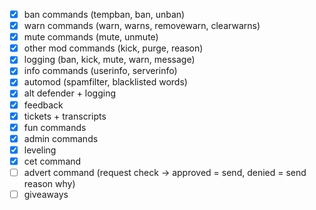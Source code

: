 - [x] ban commands (tempban, ban, unban)
- [x] warn commands (warn, warns, removewarn, clearwarns)
- [x] mute commands (mute, unmute)
- [x] other mod commands (kick, purge, reason)
- [x] logging (ban, kick, mute, warn, message)
- [x] info commands (userinfo, serverinfo)
- [x] automod (spamfilter, blacklisted words)
- [x] alt defender + logging
- [x] feedback
- [x] tickets + transcripts
- [x] fun commands
- [x] admin commands
- [x] leveling
- [x] cet command
- [ ] advert command (request check -> approved = send, denied = send reason why)
- [ ] giveaways
